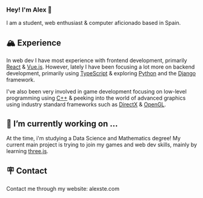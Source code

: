 ### Hey! I'm Alex 👋
I am a student, web enthusiast & computer aficionado based in Spain.

## 🏔️ Experience 
In web dev I have most experience with frontend development, primarily [React](https://reactjs.org/) & [Vue.js](https://vuejs.org/). However, lately I have been focusing a lot more on backend development, primarily using [TypeScript](https://www.typescriptlang.org/) & exploring [Python](https://www.python.org/) and the [Django](https://www.djangoproject.com/) framework.

I've also been very involved in game development focusing on low-level programming using [C++](https://www.cplusplus.com/) & peeking into the world of advanced graphics using industry standard frameworks such as [DirectX](https://docs.microsoft.com/en-us/windows/win32/directx) & [OpenGL](https://www.opengl.org/).

## 🔭 I’m currently working on ...
At the time, i'm studying a Data Science and Mathematics degree! My current main project is trying to join my games and web dev skills, mainly by learning [three.js](https://threejs.org/).

## 🪧 Contact
Contact me through my website: alexste.com
